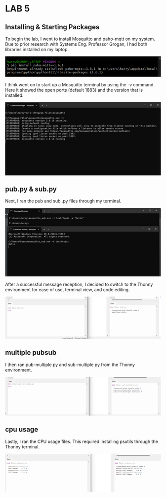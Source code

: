 # LAB 5

## Installing & Starting Packages

To begin the lab, I went to install Mosquitto and paho-mqtt on my system. Due to prior research with Systems Eng. Professor Grogan, I had both libraries installed on my laptop.

![paho install](pahoinstall.png)

I think went on to start up a Mosquitto terminal by using the -v command. Here it showed the open ports (default 1883) and the version that is installed.

![mosquitto start](mosquittostart.png)

## pub.py & sub.py

Next, I ran the pub and sub .py files through my terminal.

![pubsub](pubsub.png)

After a successful message reception, I decided to switch to the Thonny environment for ease of use, terminal view, and code editing.

![pubsubthonny](pubsub2.png)

## multiple pubsub

I then ran pub-multiple.py and sub-multiple.py from the Thonny environment.

![pubsubmultiple](pubsubmultiple.png)

## cpu usage 

Lastly, I ran the CPU usage files. This required installing psutils through the Thonny terminal.

![cpu_usage](cpu_usage.png)